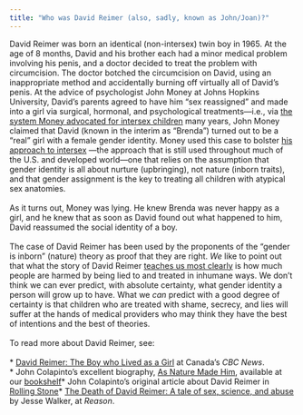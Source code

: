 ```yaml
---
title: "Who was David Reimer (also, sadly, known as John/Joan)?"
---
```


David Reimer was born an identical (non-intersex) twin boy in 1965. At the age of 8 months, David and his brother each had a minor medical problem involving his penis, and a doctor decided to treat the problem with circumcision. The doctor botched the circumcision on David, using an inappropriate method and accidentally burning off virtually all of David&#8217;s penis. At the advice of psychologist John Money at Johns Hopkins University, David&#8217;s parents agreed to have him &#8220;sex reassigned&#8221; and made into a girl via surgical, hormonal, and psychological treatments&#8212;i.e., via [the system Money advocated for intersex children][1] many years, John Money claimed that David (known in the interim as &#8220;Brenda&#8221;) turned out to be a &#8220;real&#8221; girl with a female gender identity. Money used this case to bolster [his approach to intersex][2] &#8212;the approach that is still used throughout much of the U.S. and developed world&#8212;one that relies on the assumption that gender identity is all about nurture (upbringing), not nature (inborn traits), and that gender assignment is the key to treating all children with atypical sex anatomies.<br><br>As it turns out, Money was lying. He knew Brenda was never happy as a girl, and he knew that as soon as David found out what happened to him, David reassumed the social identity of a boy.<br><br>The case of David Reimer has been used by the proponents of the &#8220;gender is inborn&#8221; (nature) theory as proof that they are right. _We_ like to point out that what the story of David Reimer [teaches us most clearly][3] is how much people are harmed by being lied to and treated in inhumane ways. We don&#8217;t think we can ever predict, with absolute certainty, what gender identity a person will grow up to have. What we _can_ predict with a good degree of certainty is that children who are treated with shame, secrecy, and lies will suffer at the hands of medical providers who may think they have the best of intentions and the best of theories.<br><br>To read more about David Reimer, see:<br><br>* [David Reimer: The Boy who Lived as a Girl][4] at Canada&#8217;s _<span class="caps">CBC</span> News_.<br>* John Colapinto&#8217;s excellent biography, [As Nature Made Him][5], available at our [bookshelf][6]* John Colapinto&#8217;s original article about David Reimer in [Rolling Stone][7]* [The Death of David Reimer: A tale of sex, science, and abuse][8] by Jesse Walker, at _Reason_.<br>

 [1]: /faq/concealment.For
 [2]: /faq/concealment
 [3]: /news/pbs_sex_unknown
 [4]: http://www.cbc.ca/news/background/reimer/
 [5]: /books/colapinto
 [6]: /library/books.
 [7]: /http%3A//www.pfc.org.uk/news/1998/johnjoan.htm.
 [8]: http://www.reason.com/links/links052404.shtml